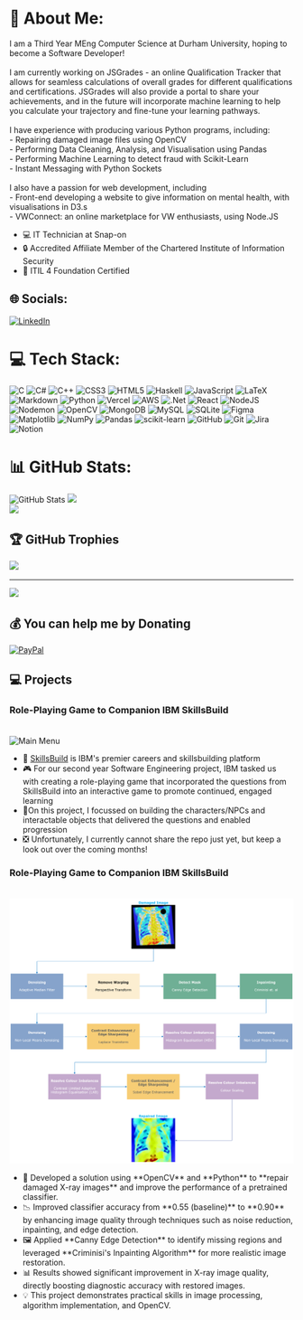 # 💫 About Me:
I am a Third Year MEng Computer Science at Durham University, hoping to become a Software Developer!<br><br>I am currently working on JSGrades - an online Qualification Tracker that allows for seamless calculations of overall grades for different qualifications and certifications. JSGrades will also provide a portal to share your achievements, and in the future will incorporate machine learning to help you calculate your trajectory and fine-tune your learning pathways.<br><br> I have experience with producing various Python programs, including:<br>- Repairing damaged image files using OpenCV<br>- Performing Data Cleaning, Analysis, and Visualisation using Pandas<br>- Performing Machine Learning to detect fraud with Scikit-Learn<br>- Instant Messaging with Python Sockets<br><br> I also have a passion for web development, including<br>- Front-end developing a website to give information on mental health, with visualisations in D3.s<br>- VWConnect: an online marketplace for VW enthusiasts, using Node.JS

- 💻 IT Technician at Snap-on
- :lock: Accredited Affiliate Member of the Chartered Institute of Information Security
- :paperclip: ITIL 4 Foundation Certified


## 🌐 Socials:
[![LinkedIn](https://img.shields.io/badge/LinkedIn-%230077B5.svg?logo=linkedin&logoColor=white)](https://linkedin.com/in/jamesduxbury03) 

# 💻 Tech Stack:
![C](https://img.shields.io/badge/c-%2300599C.svg?style=for-the-badge&logo=c&logoColor=white) ![C#](https://img.shields.io/badge/c%23-%23239120.svg?style=for-the-badge&logo=csharp&logoColor=white) ![C++](https://img.shields.io/badge/c++-%2300599C.svg?style=for-the-badge&logo=c%2B%2B&logoColor=white) ![CSS3](https://img.shields.io/badge/css3-%231572B6.svg?style=for-the-badge&logo=css3&logoColor=white) ![HTML5](https://img.shields.io/badge/html5-%23E34F26.svg?style=for-the-badge&logo=html5&logoColor=white) ![Haskell](https://img.shields.io/badge/Haskell-5e5086?style=for-the-badge&logo=haskell&logoColor=white) ![JavaScript](https://img.shields.io/badge/javascript-%23323330.svg?style=for-the-badge&logo=javascript&logoColor=%23F7DF1E) ![LaTeX](https://img.shields.io/badge/latex-%23008080.svg?style=for-the-badge&logo=latex&logoColor=white) ![Markdown](https://img.shields.io/badge/markdown-%23000000.svg?style=for-the-badge&logo=markdown&logoColor=white) ![Python](https://img.shields.io/badge/python-3670A0?style=for-the-badge&logo=python&logoColor=ffdd54) ![Vercel](https://img.shields.io/badge/vercel-%23000000.svg?style=for-the-badge&logo=vercel&logoColor=white) ![AWS](https://img.shields.io/badge/AWS-%23FF9900.svg?style=for-the-badge&logo=amazon-aws&logoColor=white) ![.Net](https://img.shields.io/badge/.NET-5C2D91?style=for-the-badge&logo=.net&logoColor=white) ![React](https://img.shields.io/badge/react-%2320232a.svg?style=for-the-badge&logo=react&logoColor=%2361DAFB) ![NodeJS](https://img.shields.io/badge/node.js-6DA55F?style=for-the-badge&logo=node.js&logoColor=white) ![Nodemon](https://img.shields.io/badge/NODEMON-%23323330.svg?style=for-the-badge&logo=nodemon&logoColor=%BBDEAD) ![OpenCV](https://img.shields.io/badge/opencv-%23white.svg?style=for-the-badge&logo=opencv&logoColor=white) ![MongoDB](https://img.shields.io/badge/MongoDB-%234ea94b.svg?style=for-the-badge&logo=mongodb&logoColor=white) ![MySQL](https://img.shields.io/badge/mysql-4479A1.svg?style=for-the-badge&logo=mysql&logoColor=white) ![SQLite](https://img.shields.io/badge/sqlite-%2307405e.svg?style=for-the-badge&logo=sqlite&logoColor=white) ![Figma](https://img.shields.io/badge/figma-%23F24E1E.svg?style=for-the-badge&logo=figma&logoColor=white) ![Matplotlib](https://img.shields.io/badge/Matplotlib-%23ffffff.svg?style=for-the-badge&logo=Matplotlib&logoColor=black) ![NumPy](https://img.shields.io/badge/numpy-%23013243.svg?style=for-the-badge&logo=numpy&logoColor=white) ![Pandas](https://img.shields.io/badge/pandas-%23150458.svg?style=for-the-badge&logo=pandas&logoColor=white) ![scikit-learn](https://img.shields.io/badge/scikit--learn-%23F7931E.svg?style=for-the-badge&logo=scikit-learn&logoColor=white) ![GitHub](https://img.shields.io/badge/github-%23121011.svg?style=for-the-badge&logo=github&logoColor=white) ![Git](https://img.shields.io/badge/git-%23F05033.svg?style=for-the-badge&logo=git&logoColor=white) ![Jira](https://img.shields.io/badge/jira-%230A0FFF.svg?style=for-the-badge&logo=jira&logoColor=white) ![Notion](https://img.shields.io/badge/Notion-%23000000.svg?style=for-the-badge&logo=notion&logoColor=white)
# 📊 GitHub Stats:
![GitHub Stats](https://github-readme-stats-nu-liart-37.vercel.app/api?username=jsduxie&show_icons=true&theme=transparent&rank_icon=github&count_private=true&v=1.1)
![](https://github-readme-streak-stats.herokuapp.com/?user=jsduxie&theme=dark&hide_border=false)<br/>
![](https://github-readme-stats.vercel.app/api/top-langs/?username=jsduxie&theme=dark&hide_border=false&include_all_commits=true&count_private=true&layout=compact)

## 🏆 GitHub Trophies
![](https://github-profile-trophy.vercel.app/?username=jsduxie&theme=nord&no-frame=false&no-bg=true&margin-w=4)

---
[![](https://visitcount.itsvg.in/api?id=jsduxie&icon=0&color=1)](https://visitcount.itsvg.in)

  ## 💰 You can help me by Donating
  [![PayPal](https://img.shields.io/badge/PayPal-00457C?style=for-the-badge&logo=paypal&logoColor=white)](https://paypal.me/jsduxie) 

  
<!-- Proudly created with GPRM ( https://gprm.itsvg.in ) -->

## 💻 Projects
### Role-Playing Game to Companion IBM SkillsBuild <br><br>
<div id="skillsbuild-menu"><img width="575" alt="Main Menu" src="https://github.com/jsduxie/jsduxie/assets/115461646/be418066-24bb-465e-bfb8-f180b784d541"></div>
<div id="skillsbuild-info">
  <ul>
    <li>🏫 <a href="https://skillsbuild.org">SkillsBuild</a> is IBM's premier careers and skillsbuilding platform</li>
    <li>🎮 For our second year Software Engineering project, IBM tasked us with creating a role-playing game that incorporated the questions from SkillsBuild into an interactive game to promote continued, engaged learning</li>
    <li>🧍On this project, I focussed on building the characters/NPCs and interactable objects that delivered the questions and enabled progression</li>
    <li>❎ Unfortunately, I currently cannot share the repo just yet, but keep a look out over the coming months!</li>
  </ul>
</div>

### Role-Playing Game to Companion IBM SkillsBuild <br><br>
<div id="skillsbuild-menu"><img width="575" alt="Main Menu" src="images/opencv-workflow.png"></div>
<div id="opencv-info"> 
  <ul>
    <li>🔧 Developed a solution using **OpenCV** and **Python** to **repair damaged X-ray images** and improve the performance of a pretrained classifier.</li> <li>📉 Improved classifier accuracy from **0.55 (baseline)** to **0.90** by enhancing image quality through techniques such as noise reduction, inpainting, and edge detection.</li> 
    <li>🖼️ Applied **Canny Edge Detection** to identify missing regions and leveraged **Criminisi's Inpainting Algorithm** for more realistic image restoration.</li> <li>📊 Results showed significant improvement in X-ray image quality, directly boosting diagnostic accuracy with restored images.</li> 
    <li>💡 This project demonstrates practical skills in image processing, algorithm implementation, and OpenCV.</li>
  </ul> 
</div>
